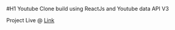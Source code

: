 #H1 Youtube Clone build using ReactJs and Youtube data API V3

Project Live @ [Link](https://youtube-jm.netlify.com)
